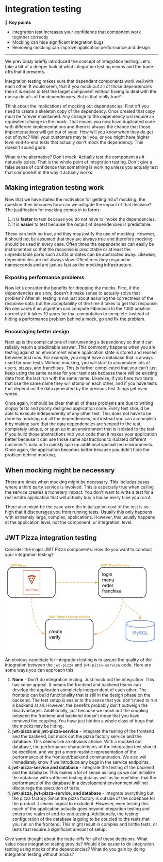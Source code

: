# Integration testing

🔑 **Key points**

- Integration test increases your confidence that component work together correctly
- Mocking can hide significant integration bugs
- Removing mocking can improve application performance and design

---

We previously briefly introduced the concept of integration testing. Let's take a bit of a deeper look at what integration testing means and the trade-offs that it presents.

Integration testing makes sure that dependent components work well with each other. It would seem, that if you mock out all of those dependencies then it is easier to test the target component without having to deal with the messy details of the dependencies. But is that really true?

Think about the implications of mocking out dependencies. First off you need to create a skeleton copy of the dependency. Once created that copy must be forever maintained. Any change to the dependency will require an equivalent change in the mock. That means you now have duplicated code with different implementations and there is always the chance that those implementations will get out of sync. How will you know when they do get out of sync? Well your customers may tell you, or you might have higher level end-to-end tests that actually don't mock the dependency. This doesn't sound good.

What is the alternative? Don't mock. Actually test the component as it naturally exists. That is the whole point of integration testing. Don't give a false sense of confidence that something is working unless you actually test that component in the way it actually works.

## Making integration testing work

Now that we have stated the motivation for getting rid of mocking, the question then becomes how can we mitigate the impact of that decision? The justification for mocking comes in to forms:

1. It is **faster** to test because you do not have to invoke the dependencies.
1. It is **easier** to test because the output of dependencies is predictable.

These can both be true, and they may justify the use of mocking. However, it should not be assumed that they are always true and therefore mocking should be used in every case. Often times the dependencies can easily be instrumented so that the response is predictable or at least the unpredictable parts such as IDs or dates can be abstracted away. Likewise, dependencies are not always slow. Oftentimes they respond in nanoseconds and are just as fast as the mocking infrastructure.

### Exposing performance problems

Now let's consider the benefits for dropping the mocks. First, if the dependencies are slow, doesn't it make sense to actually solve that problem? After all, testing is not just about assuring the correctness of the response data, but the acceptability of the time it takes to get that response. No one cares if an algorithm can compute Fibonacci to the 1000 position correctly if it takes 10 years for that computation to complete. Instead of hiding a performance problem behind a mock, go and fix the problem.

### Encouraging better design

Next up is the complications of instrumenting a dependency so that it can reliably return a predictable answer. This commonly happens when you are testing against an environment where application state is stored and reused between test runs. For example, you might have a database that is always used for your tests. Without mocking, you will start to accumulate lots of users, pizzas, and franchises. This is further complicated that you can't just keep using the same names for your test data because there will be existing data from the last run with the same name. Likewise, if you have two tests that use the same name they will stomp on each other, and if you have tests that depend on the data generated by the previous test things get even worse.

Once again, it should be clear that all of these problems are due to writing sloppy tests and poorly designed application code. Every test should be able to execute independently of any other test. This does not have to be done by mocking out all the dependencies, but instead you can accomplish it by making sure that the data dependencies are scoped to the test, completely unique, or spun up in an environment that is isolated to the test. If you build those abstractions into your code then it makes your application better because it can use those same abstractions to isolated different customer's data or to quickly spin up additional specialized environments. Once again, the application becomes better because you didn't hide the problem behind mocking.

## When mocking might be necessary

There are times when mocking might be necessary. This includes cases where a third party service is involved. This is especially true when calling the service creates a monetary impact. You don't want to write a test for a real estate application that will actually buy a house every time you run it.

There also might be the case were the initialization cost of the test is so high that it discourages you from running tests. Usually this only happens with extremely large, complex, applications. However, this usually happens at the application level, not the component, or integration, level.

## JWT Pizza integration testing

Consider the major JWT Pizza components. How do you want to conduct your integration testing?

![component overview](componentOverview.png)

An obvious candidate for integration testing is to assure the quality of the integration between the `jwt-pizza` and `jwt-pizza-service` code. Here are some ways you can approach this:

1. **None** - Don't do integration testing. Just mock out the integration. This has some appeal. It means the frontend and backend teams can develop the application completely independent of each other. The frontend can build functionality that is still in the design phase on the backend. The test setup is easier in the sense that you don't need to run a backend at all. However, the benefits probably don't outweigh the disadvantages. Additionally, just because we mock out the coupling between the frontend and backend doesn't mean that you have removed the coupling. You have just hidden a whole class of bugs that the mocks may be hiding.
1. **jwt-pizza and jwt-pizza-service** - Integrate the testing of the frontend and the backend, but mock out the pizza factory service and the database. This seems like an obvious choice. With a mocked out database, the performance characteristics of the integration test should be excellent, and we get a more realistic representation of the performance of the frontend/backend communication. We also will immediately know if we introduce any bugs in the service endpoints.
1. **jwt-pizza-service and database** - Integrate the testing of the backend and the database. This makes a lot of sense as long as we can initialize the database with sufficient testing data as well as be confident that the performance of the database in a development environment will not discourage the execution of tests.
1. **jwt-pizza, jwt-pizza-service, and database** - Integrate everything but the pizza factory. Since the pizza factory is outside of the codebase for the product it seems logical to exclude it. However, even testing this much of the application actually goes beyond integration testing and enters the realm of end-to-end testing. Additionally, the testing configuration of the database is going to be coupled to the tests that you run on the frontend. This might result in complex and brittle tests, or tests that require a significant amount of setup.

Give some thought about the trade-offs for all of these decisions. What value does integration testing provide? Would it be easier to do integration testing using mocks of the dependencies? What do you gain by doing integration testing without mocks?
